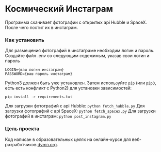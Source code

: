 # Космический Инстаграм

Программа скачивает фотографии с открытых api Hubble и SpaceX. После чего постит их в инстаграм.

### Как установить

Для размещения фотографий в инстаграме необходим логин и пароль.
Создайте файл .env со следующим содежимым, указав свои логин и пароль
```
LOGIN={ваш логин инстаграм}
PASSWORD={ваш пароль инстаграм}
```
Python3 должен быть уже установлен. 
Затем используйте `pip` (или `pip3`, есть есть конфликт с Python2) для установки зависимостей:
```
pip install -r requirements.txt
```
Для загрузки фотографий с api Hubble:
`python fetch_hubble.py`
Для загрузки фотографий с api SpaceX:
`python fetch_spacex.py`
Для загрузки фотографий в инстаграм:
`python post_instagram.py`

### Цель проекта

Код написан в образовательных целях на онлайн-курсе для веб-разработчиков [dvmn.org](https://dvmn.org/).